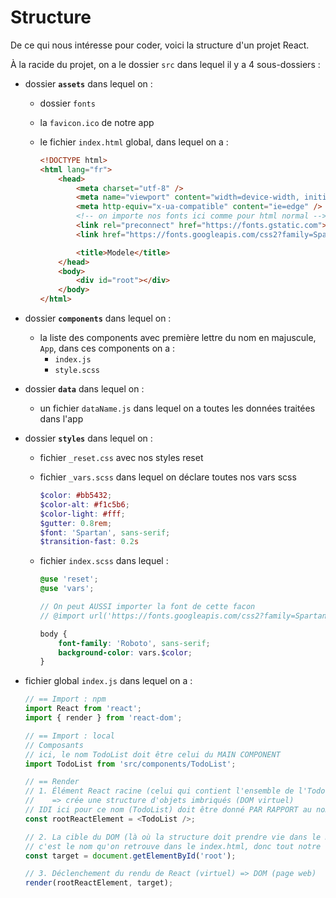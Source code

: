 # Structure

De ce qui nous intéresse pour coder, voici la structure d'un projet React.

À la racide du projet, on a le dossier `src` dans lequel il y a 4 sous-dossiers :


 - dossier **`assets`** dans lequel on :
    - dossier `fonts`
    - la `favicon.ico` de notre app
    - le fichier `index.html` global, dans lequel on a :

        ```html
        <!DOCTYPE html>
        <html lang="fr">
            <head>
                <meta charset="utf-8" />
                <meta name="viewport" content="width=device-width, initial-scale=1.0" />
                <meta http-equiv="x-ua-compatible" content="ie=edge" />
                <!-- on importe nos fonts ici comme pour html normal -->
                <link rel="preconnect" href="https://fonts.gstatic.com">
		        <link href="https://fonts.googleapis.com/css2?family=Spartan:wght@300;500;700&display=swap" rel="stylesheet">

                <title>Modele</title>
            </head>
            <body>
                <div id="root"></div>
            </body>
        </html>
        ```

 - dossier **`components`** dans lequel on :
    - la liste des components avec première lettre du nom en majuscule, `App`, dans ces components on a :
        - `index.js`
        - `style.scss`

 - dossier **`data`** dans lequel on :
    - un fichier `dataName.js` dans lequel on a toutes les données traitées dans l'app

 - dossier **`styles`** dans lequel on :
    - fichier `_reset.css` avec nos styles reset
    - fichier `_vars.scss` dans lequel on déclare toutes nos vars scss
        ```scss
        $color: #bb5432;
        $color-alt: #f1c5b6;
        $color-light: #fff;
        $gutter: 0.8rem;
        $font: 'Spartan', sans-serif;
        $transition-fast: 0.2s
        ```

    - fichier `index.scss` dans lequel :
        ```scss
        @use 'reset';
        @use 'vars';

        // On peut AUSSI importer la font de cette facon
        // @import url('https://fonts.googleapis.com/css2?family=Spartan:wght@300;500;700&display=swap');

        body {
            font-family: 'Roboto', sans-serif;
            background-color: vars.$color;
        }
        ```

 - fichier global `index.js` dans lequel on a :
    ```js
    // == Import : npm
    import React from 'react';
    import { render } from 'react-dom';

    // == Import : local
    // Composants
    // ici, le nom TodoList doit être celui du MAIN COMPONENT
    import TodoList from 'src/components/TodoList';

    // == Render
    // 1. Élément React racine (celui qui contient l'ensemble de l'TodoList)
    //    => crée une structure d'objets imbriqués (DOM virtuel)
    // IDI ici pour ce nom (TodoList) doit être donné PAR RAPPORT au nom du MAIN component
    const rootReactElement = <TodoList />;

    // 2. La cible du DOM (là où la structure doit prendre vie dans le DOM)
    // c'est le nom qu'on retrouve dans le index.html, donc tout notre code sera dedans, et on le lance
    const target = document.getElementById('root');

    // 3. Déclenchement du rendu de React (virtuel) => DOM (page web)
    render(rootReactElement, target);
    ```
